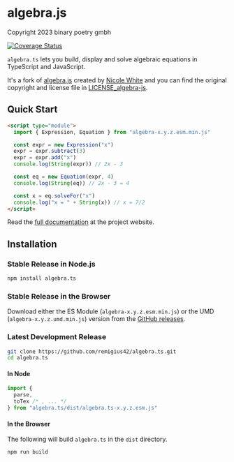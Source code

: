 # algebra.js

Copyright 2023 binary poetry gmbh

[![Coverage Status](https://coveralls.io/repos/remigius42/algebra.ts/badge.svg?branch=main)](https://coveralls.io/r/remigius42/algebra.ts?branch=main)

`algebra.ts` lets you build, display and solve algebraic equations in TypeScript
and JavaScript.

It's a fork of [algebra.js](https://github.com/nicolewhite/algebra.js) created
by [Nicole White](https://github.com/nicolewhite/) and you can find the original
copyright and license file in [LICENSE_algebra-js](./LICENSE_algebra-js).

## Quick Start

```html
<script type="module">
  import { Expression, Equation } from "algebra-x.y.z.esm.min.js"

  const expr = new Expression("x")
  expr = expr.subtract(3)
  expr = expr.add("x")
  console.log(String(expr)) // 2x - 3

  const eq = new Equation(expr, 4)
  console.log(String(eq)) // 2x - 3 = 4

  const x = eq.solveFor("x")
  console.log("x = " + String(x)) // x = 7/2
</script>
```

Read the [full documentation](https://remigius42.github.io/algebra.ts/) at the
project website.

## Installation

### Stable Release in Node.js

```sh
npm install algebra.ts
```

### Stable Release in the Browser

Download either the ES Module
(`algebra-x.y.z.esm.min.js`) or the UMD (`algebra-x.y.z.umd.min.js`) version
from the [GitHub releases](https://github.com/remigius42/algebra.ts/releases).

### Latest Development Release

```sh
git clone https://github.com/remigius42/algebra.ts.git
cd algebra.ts
```

#### In Node

```js
import {
  parse,
  toTex /* , ... */
} from "algebra.ts/dist/algebra.ts-x.y.z.esm.js"
```

#### In the Browser

The following will build `algebra.ts` in the `dist` directory.

```sh
npm run build
```
